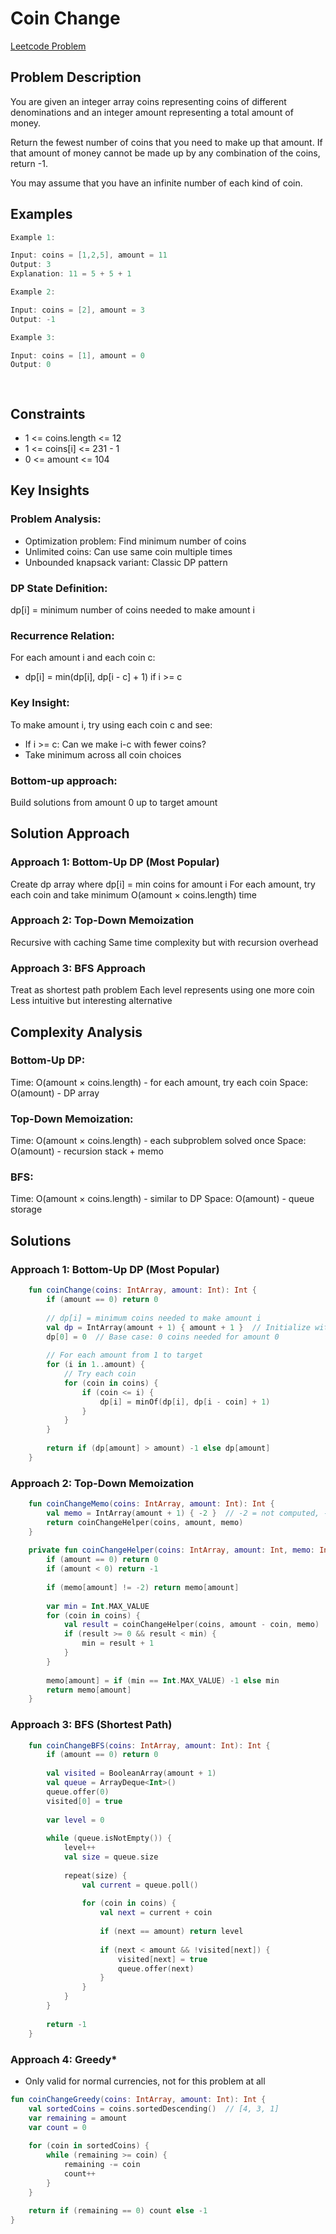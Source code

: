 # Coin Change
[Leetcode Problem](https://leetcode.com/problems/coin-change/description/)

## Problem Description
You are given an integer array coins representing coins of different denominations and an integer amount representing a total amount of money.

Return the fewest number of coins that you need to make up that amount. If that amount of money cannot be made up by any combination of the coins, return -1.

You may assume that you have an infinite number of each kind of coin.

 

## Examples

```kotlin
Example 1:

Input: coins = [1,2,5], amount = 11
Output: 3
Explanation: 11 = 5 + 5 + 1

Example 2:

Input: coins = [2], amount = 3
Output: -1

Example 3:

Input: coins = [1], amount = 0
Output: 0

 

```

## Constraints
- 1 <= coins.length <= 12
- 1 <= coins[i] <= 231 - 1
- 0 <= amount <= 104

## Key Insights
### Problem Analysis:
- Optimization problem: Find minimum number of coins
- Unlimited coins: Can use same coin multiple times
- Unbounded knapsack variant: Classic DP pattern

### DP State Definition:
dp[i] = minimum number of coins needed to make amount i

### Recurrence Relation:
For each amount i and each coin c:
- dp[i] = min(dp[i], dp[i - c] + 1) if i >= c

### Key Insight:
To make amount i, try using each coin c and see:
- If i >= c: Can we make i-c with fewer coins?
- Take minimum across all coin choices

### Bottom-up approach:
Build solutions from amount 0 up to target amount

## Solution Approach

### Approach 1: Bottom-Up DP (Most Popular)
Create dp array where dp[i] = min coins for amount i
For each amount, try each coin and take minimum
O(amount × coins.length) time

### Approach 2: Top-Down Memoization
Recursive with caching
Same time complexity but with recursion overhead

### Approach 3: BFS Approach
Treat as shortest path problem
Each level represents using one more coin
Less intuitive but interesting alternative


## Complexity Analysis

### Bottom-Up DP:
Time: O(amount × coins.length) - for each amount, try each coin
Space: O(amount) - DP array

### Top-Down Memoization:
Time: O(amount × coins.length) - each subproblem solved once
Space: O(amount) - recursion stack + memo

### BFS:
Time: O(amount × coins.length) - similar to DP
Space: O(amount) - queue storage

## Solutions

### Approach 1: Bottom-Up DP (Most Popular)

```kotlin
    fun coinChange(coins: IntArray, amount: Int): Int {
        if (amount == 0) return 0
        
        // dp[i] = minimum coins needed to make amount i
        val dp = IntArray(amount + 1) { amount + 1 }  // Initialize with impossible value
        dp[0] = 0  // Base case: 0 coins needed for amount 0
        
        // For each amount from 1 to target
        for (i in 1..amount) {
            // Try each coin
            for (coin in coins) {
                if (coin <= i) {
                    dp[i] = minOf(dp[i], dp[i - coin] + 1)
                }
            }
        }
        
        return if (dp[amount] > amount) -1 else dp[amount]
    }

```

### Approach 2: Top-Down Memoization

```kotlin
    fun coinChangeMemo(coins: IntArray, amount: Int): Int {
        val memo = IntArray(amount + 1) { -2 }  // -2 = not computed, -1 = impossible
        return coinChangeHelper(coins, amount, memo)
    }
    
    private fun coinChangeHelper(coins: IntArray, amount: Int, memo: IntArray): Int {
        if (amount == 0) return 0
        if (amount < 0) return -1
        
        if (memo[amount] != -2) return memo[amount]
        
        var min = Int.MAX_VALUE
        for (coin in coins) {
            val result = coinChangeHelper(coins, amount - coin, memo)
            if (result >= 0 && result < min) {
                min = result + 1
            }
        }
        
        memo[amount] = if (min == Int.MAX_VALUE) -1 else min
        return memo[amount]
    }

```


### Approach 3: BFS (Shortest Path)

```kotlin
    fun coinChangeBFS(coins: IntArray, amount: Int): Int {
        if (amount == 0) return 0
        
        val visited = BooleanArray(amount + 1)
        val queue = ArrayDeque<Int>()
        queue.offer(0)
        visited[0] = true
        
        var level = 0
        
        while (queue.isNotEmpty()) {
            level++
            val size = queue.size
            
            repeat(size) {
                val current = queue.poll()
                
                for (coin in coins) {
                    val next = current + coin
                    
                    if (next == amount) return level
                    
                    if (next < amount && !visited[next]) {
                        visited[next] = true
                        queue.offer(next)
                    }
                }
            }
        }
        
        return -1
    }

```

### Approach 4: Greedy*
* Only valid for normal currencies, not for this problem at all


```kotlin
fun coinChangeGreedy(coins: IntArray, amount: Int): Int {
    val sortedCoins = coins.sortedDescending()  // [4, 3, 1]
    var remaining = amount
    var count = 0
    
    for (coin in sortedCoins) {
        while (remaining >= coin) {
            remaining -= coin
            count++
        }
    }
    
    return if (remaining == 0) count else -1
}
```
